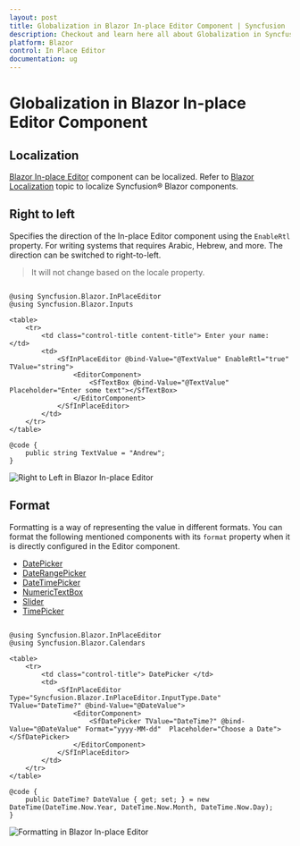 ```yaml
---
layout: post
title: Globalization in Blazor In-place Editor Component | Syncfusion
description: Checkout and learn here all about Globalization in Syncfusion Blazor In-place Editor component and more.
platform: Blazor
control: In Place Editor 
documentation: ug
---
```


# Globalization in Blazor In-place Editor Component

## Localization

[Blazor In-place Editor](https://www.syncfusion.com/blazor-components/blazor-in-place-editor) component can be localized. Refer to [Blazor Localization](https://blazor.syncfusion.com/documentation/common/localization) topic to localize Syncfusion&reg; Blazor components.

## Right to left

Specifies the direction of the In-place Editor component using the `EnableRtl` property. For writing systems that requires Arabic, Hebrew, and more. The direction can be switched to right-to-left.

> It will not change based on the locale property.

```cshtml

@using Syncfusion.Blazor.InPlaceEditor
@using Syncfusion.Blazor.Inputs

<table>
    <tr>
        <td class="control-title content-title"> Enter your name: </td>
        <td>
            <SfInPlaceEditor @bind-Value="@TextValue" EnableRtl="true" TValue="string">
                <EditorComponent>
                    <SfTextBox @bind-Value="@TextValue" Placeholder="Enter some text"></SfTextBox>
                </EditorComponent>
            </SfInPlaceEditor>
        </td>
    </tr>
</table>

@code {
    public string TextValue = "Andrew";
}

```


![Right to Left in Blazor In-place Editor](./images/blazor-inplace-editor-right-to-left.png)

## Format

Formatting is a way of representing the value in different formats. You can format the following mentioned components with its `format` property when it is directly configured in the Editor component.

* [DatePicker](../datepicker/date-format/)
* [DateRangePicker](../daterangepicker/globalization/)
* [DateTimePicker](../datetime-picker/globalization/)
* [NumericTextBox](../numeric-textbox/formats/#custom-formats)
* [Slider](../range-slider/format/)
* [TimePicker](../timepicker/globalization/)

```cshtml

@using Syncfusion.Blazor.InPlaceEditor
@using Syncfusion.Blazor.Calendars

<table>
    <tr>
        <td class="control-title"> DatePicker </td>
        <td>
            <SfInPlaceEditor Type="Syncfusion.Blazor.InPlaceEditor.InputType.Date" TValue="DateTime?" @bind-Value="@DateValue">
                <EditorComponent>
                    <SfDatePicker TValue="DateTime?" @bind-Value="@DateValue" Format="yyyy-MM-dd"  Placeholder="Choose a Date"></SfDatePicker>
                </EditorComponent>
            </SfInPlaceEditor>
        </td>
    </tr>
</table>

@code {
    public DateTime? DateValue { get; set; } = new DateTime(DateTime.Now.Year, DateTime.Now.Month, DateTime.Now.Day);
}

```


![Formatting in Blazor In-place Editor](./images/blazor-inplace-editor-formatting.png)